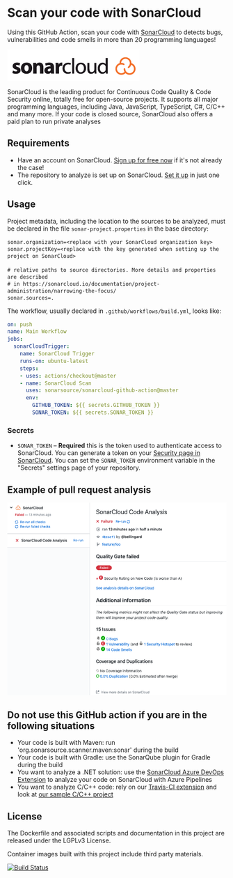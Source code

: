 # Scan your code with SonarCloud

Using this GitHub Action, scan your code with [SonarCloud](https://sonarcloud.io/) to detects bugs, vulnerabilities and code smells in more than 20 programming languages!

<img src="./images/SonarCloud-72px.png">

SonarCloud is the leading product for Continuous Code Quality & Code Security online, totally free for open-source projects. It supports all major programming languages, including Java, JavaScript, TypeScript, C#, C/C++ and many more. If your code is closed source, SonarCloud also offers a paid plan to run private analyses

## Requirements

* Have an account on SonarCloud. [Sign up for free now](https://sonarcloud.io/sessions/init/github) if it's not already the case!
* The repository to analyze is set up on SonarCloud. [Set it up](https://sonarcloud.io/projects/create) in just one click.

## Usage

Project metadata, including the location to the sources to be analyzed, must be declared in the file `sonar-project.properties` in the base directory:

```properties
sonar.organization=<replace with your SonarCloud organization key>
sonar.projectKey=<replace with the key generated when setting up the project on SonarCloud>

# relative paths to source directories. More details and properties are described
# in https://sonarcloud.io/documentation/project-administration/narrowing-the-focus/ 
sonar.sources=.
```

The workflow, usually declared in `.github/workflows/build.yml`, looks like:

```yaml
on: push
name: Main Workflow
jobs:
  sonarCloudTrigger:
    name: SonarCloud Trigger
    runs-on: ubuntu-latest
    steps:
    - uses: actions/checkout@master
    - name: SonarCloud Scan
      uses: sonarsource/sonarcloud-github-action@master
      env:
        GITHUB_TOKEN: ${{ secrets.GITHUB_TOKEN }}
        SONAR_TOKEN: ${{ secrets.SONAR_TOKEN }}
```

### Secrets

- `SONAR_TOKEN` – **Required** this is the token used to authenticate access to SonarCloud. You can generate a token on your [Security page in SonarCloud](https://sonarcloud.io/account/security/). You can set the `SONAR_TOKEN` environment variable in the "Secrets" settings page of your repository.

## Example of pull request analysis

<img src="./images/SonarCloud-analysis-in-Checks.png">

## Do not use this GitHub action if you are in the following situations

* Your code is built with Maven: run 'org.sonarsource.scanner.maven:sonar' during the build
* Your code is built with Gradle: use the SonarQube plugin for Gradle during the build
* You want to analyze a .NET solution: use the [SonarCloud Azure DevOps Extension](https://marketplace.visualstudio.com/items?itemName=SonarSource.sonarcloud) to analyze your code on SonarCloud with Azure Pipelines
* You want to analyze C/C++ code: rely on our [Travis-CI extension](https://docs.travis-ci.com/user/sonarcloud/) and look at [our sample C/C++ project](https://github.com/SonarSource/sq-com_example_c-sqscanner-travis)

## License

The Dockerfile and associated scripts and documentation in this project are released under the LGPLv3 License.

Container images built with this project include third party materials.

[![Build Status](https://travis-ci.com/SonarSource/sonarcloud-github-action.svg?branch=master)](https://travis-ci.com/SonarSource/sonarcloud-github-action)
